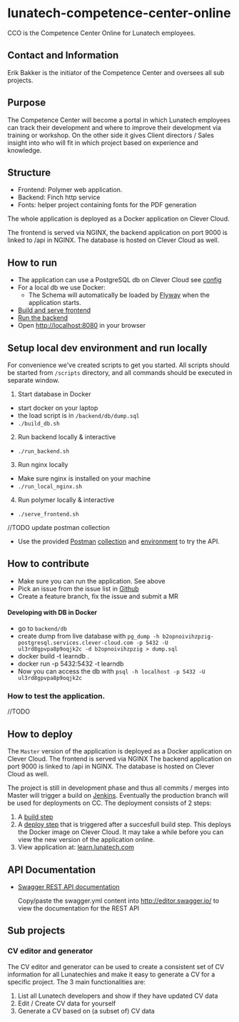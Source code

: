 # lunatech-competence-center-online
CCO is the Competence Center Online for Lunatech employees.

## Contact and Information
Erik Bakker is the initiator of the Competence Center and oversees all sub projects.

## Purpose
The Competence Center will become a portal in which Lunatech employees can track their development and where to improve their development via training or workshop. On the other side it gives Client directors / Sales insight into who will fit in which project based on experience and knowledge.

## Structure
- Frontend: Polymer web application. 
- Backend: Finch http service
- Fonts: helper project containing fonts for the PDF generation

The whole application is deployed as a Docker application on Clever Cloud. 

The frontend is served via NGINX, the backend application on port 9000 is linked to /api in NGINX. The database is hosted on Clever Cloud as well. 

## How to run
- The application can use a PostgreSQL db on Clever Cloud see [config](backend/src/main/resources/application.conf)
- For a local db we use Docker: 
    - The Schema will automatically be loaded by [Flyway](http://flaywaydb.org) when the application starts.  
- [Build and serve frontend](frontend/README.md)
- [Run the backend](backend/README.md)
- Open [http://localhost:8080](http://localhost:8080) in your browser

## Setup local dev environment and run locally
For convenience we've created scripts to get you started. All scripts should be started from `/scripts` directory, and all commands should be executed in separate window. 
1. Start database in Docker
 - start docker on your laptop
 - the load script is in `/backend/db/dump.sql`
 - `./build_db.sh`
 
2. Run backend locally & interactive
 - `./run_backend.sh`
  
3. Run nginx locally
 - Make sure nginx is installed on your machine
 - `./run_local_nginx.sh`
 
4. Run polymer locally & interactive
 - `./serve_frontend.sh`

//TODO update postman collection
- Use the provided [Postman](https://www.getpostman.com/) [collection](backend/resources/CCO.postman_collection.json) and [environment](backend/resources/OCC.postman_environment.json) to try the API.


## How to contribute
- Make sure you can run the application. See above
- Pick an issue from the issue list in [Github](https://github.com/lunatech-labs/lunatech-competence-center-online/issues)
- Create a feature branch, fix the issue and submit a MR



#### Developing with DB in Docker
- go to `backend/db`
- create dump from live database with
`pg_dump -h b2opnoivihzpzig-postgresql.services.clever-cloud.com -p 5432 -U ul3rd8gpvpa8p9oqjk2c -d b2opnoivihzpzig > dump.sql`
- docker build -t learndb .
- docker run -p 5432:5432 -t learndb
- Now you can access the db with `psql -h localhost -p 5432 -U ul3rd8gpvpa8p9oqjk2c`



### How to test the application. 
//TODO


## How to deploy 
The `Master` version of the application is deployed as a Docker application on Clever Cloud. 
The frontend is served via NGINX
The backend application on port 9000 is linked to /api in NGINX. 
The database is hosted on Clever Cloud as well. 

The project is still in development phase and thus all commits / merges into Master will trigger a build on [Jenkins](jenkins.lunatech.com). Eventually the production branch will be used for deployments on CC. 
The deployment consists of 2 steps:
1. A [build step](http://jenkins.lunatech.com/job/competence-center-online-build/)
2. A [deploy step](http://jenkins.lunatech.com/job/competence-center-online-deploy/) that is triggered after a succesfull build step. This deploys the Docker image on Clever Cloud. It may take a while before you can view the new version of the application online. 
3. View application at: [learn.lunatech.com](learn.lunatech.com)


## API Documentation

- [Swagger REST API documentation](backend/resources/swagger.yml)

  Copy/paste the swagger.yml content into http://editor.swagger.io/ to
  view the documentation for the REST API

## Sub projects

### CV editor and generator
The CV editor and generator can be used to create a consistent set of CV information for all Lunatechies and make it easy to generate a CV for a specific project. The 3 main functionalities are:
1. List all Lunatech developers and show if they have updated CV data
2. Edit / Create CV data for yourself
3. Generate a CV based on (a subset of) CV data
